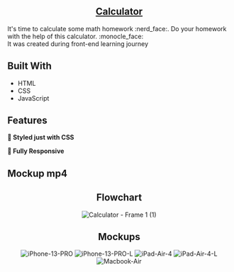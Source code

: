 <h2 align="center">
  <a href="https://alexandradanca.github.io/-004-Calculation/" target="_blank">Calculator</a>
</h2>

<p>It's time to calculate some math homework :nerd_face:. Do your homework with the help of this calculator. :monocle_face: </br>It was created during front-end learning journey</p>

## Built With
- HTML
- CSS
- JavaScript

## Features

**🎨 Styled just with CSS**

**📱 Fully Responsive**

<h2>Mockup mp4</h2>
<div align="center">

## Flowchart

![Calculator - Frame 1 (1)](https://github.com/user-attachments/assets/934b08f6-7b35-42e3-a798-a6dd1f5cf1aa)


## Mockups
![iPhone-13-PRO](https://github.com/user-attachments/assets/8cf4b595-a123-44ee-877f-f08964fdf690)
![iPhone-13-PRO-L](https://github.com/user-attachments/assets/5ba21a14-505f-4971-8f49-4c970518606d)
![iPad-Air-4](https://github.com/user-attachments/assets/e375aade-f5f7-4e8e-8a5f-bfd6d10ff2d7)
![iPad-Air-4-L](https://github.com/user-attachments/assets/dfaf2a55-b451-4b9f-bfc1-f3802ba53bdb)
![Macbook-Air](https://github.com/user-attachments/assets/31ff5314-e667-49a5-954b-45046a2e1929)

  
</div>



